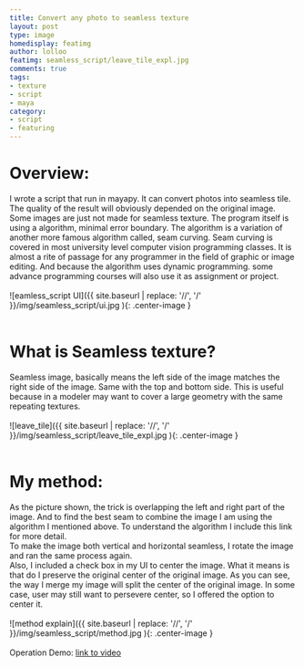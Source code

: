 ```yaml
---
title: Convert any photo to seamless texture
layout: post
type: image
homedisplay: featimg
author: lolloo
featimg: seamless_script/leave_tile_expl.jpg
comments: true
tags:
- texture
- script
- maya
category:
- script
- featuring
---
```


# **Overview:**
I wrote a script that run in mayapy. It can convert photos into seamless tile. The quality of the result will obviously depended on the original image. Some images are just not made for seamless texture. The program itself is using a algorithm, minimal error boundary. The algorithm is a variation of another more famous algorithm called, seam curving. Seam curving is covered in most university level computer vision programming classes. It is almost a rite of passage for any programmer in the field of graphic or image editing. And because the algorithm uses dynamic programming. some advance programming courses will also use it as assignment or project.
<br/><br/>
![eamless_script UI]({{ site.baseurl | replace: '//', '/' }}/img/seamless_script/ui.jpg ){: .center-image }
<br/><br/>
# **What is Seamless texture?**
Seamless image, basically means the left side of the image matches the right side of the image. Same with the top and bottom side. This is useful because in a modeler may want to cover a large geometry with the same repeating textures.
<br/><br/>
![leave_tile]({{ site.baseurl | replace: '//', '/' }}/img/seamless_script/leave_tile_expl.jpg ){: .center-image }
<br/><br/>
# **My method:**
As the picture shown, the trick is overlapping the left and right part of the image. And to find the best seam to combine the image I am using the algorithm I mentioned above. To understand the algorithm I include this link for more detail.
<br/>
To make the image both vertical and horizontal seamless, I rotate the image and ran the same process again.
<br/>
Also, I included a check box in my UI to center the image. What it means is that do I preserve the original center of the original image. As you can see, the way I merge my image will split the center of the original image. In some case, user may still want to persevere center, so I offered the option to center it.
<br/><br/>
![method explain]({{ site.baseurl | replace: '//', '/' }}/img/seamless_script/method.jpg ){: .center-image }
<br/><br/>
Operation Demo:
[link to video](http://)